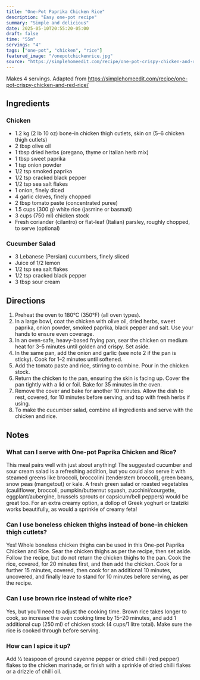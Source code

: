 ```yaml
---
title: "One-Pot Paprika Chicken Rice"
description: "Easy one-pot recipe"
summary: "Simple and delicious"
date: 2025-05-10T20:55:20-05:00
draft: false
time: "55m"
servings: "4"
tags: ["one-pot", "chicken", "rice"]
featured_image: "/onepotchickenrice.jpg"
source: "https://simplehomeedit.com/recipe/one-pot-crispy-chicken-and-red-rice/"
---
```


Makes 4 servings. Adapted from https://simplehomeedit.com/recipe/one-pot-crispy-chicken-and-red-rice/

## Ingredients

### Chicken
- 1.2 kg (2 lb 10 oz) bone-in chicken thigh cutlets, skin on (5–6 chicken thigh cutlets)
- 2 tbsp olive oil
- 1 tbsp dried herbs (oregano, thyme or Italian herb mix)
- 1 tbsp sweet paprika
- 1 tsp onion powder
- 1/2 tsp smoked paprika
- 1/2 tsp cracked black pepper
- 1/2 tsp sea salt flakes
- 1 onion, finely diced
- 4 garlic cloves, finely chopped
- 2 tbsp tomato paste (concentrated puree)
- 1.5 cups (300 g) white rice (jasmine or basmati)
- 3 cups (750 ml) chicken stock
- Fresh coriander (cilantro) or flat-leaf (Italian) parsley, roughly chopped, to serve (optional)

### Cucumber Salad

- 3 Lebanese (Persian) cucumbers, finely sliced
- Juice of 1/2 lemon
- 1/2 tsp sea salt flakes 
- 1/2 tsp cracked black pepper 
- 3 tbsp sour cream

## Directions

1. Preheat the oven to 180°C (350°F) (all oven types).
2. In a large bowl, coat the chicken with olive oil, dried herbs, sweet paprika, onion powder, smoked paprika, black pepper and salt. Use your hands to ensure even coverage.
3. In an oven-safe, heavy-based frying  pan, sear the chicken on medium heat for 3–5 minutes until golden and crispy. Set aside.
4. In the same pan, add the onion and garlic (see note 2 if the pan is sticky). Cook for 1–2 minutes until softened. 
5. Add the tomato paste and rice, stirring to combine. Pour in the chicken stock.
6. Return the chicken to the pan, ensuring the skin is facing up. Cover the pan tightly with a lid or foil. Bake for 35 minutes in the oven.
7. Remove the cover and bake for another 10 minutes. Allow the dish to rest, covered, for 10 minutes before serving, and top with fresh herbs if using.
8. To make the cucumber salad, combine all ingredients and serve with the chicken and rice.

## Notes

### What can I serve with One-pot Paprika Chicken and Rice?

This meal pairs well with just about anything! The suggested cucumber and sour cream salad is a refreshing addition, but you could also serve it with steamed greens like broccoli, broccolini (tenderstem broccoli), green beans, snow peas (mangetout) or kale. A fresh green salad or roasted vegetables (cauliflower, broccoli, pumpkin/butternut squash, zucchini/courgette, eggplant/aubergine, brussels sprouts or capsicum/bell peppers) would be great too. For an extra creamy option, a dollop of Greek yoghurt or tzatziki works beautifully, as would a sprinkle of creamy feta!

### Can I use boneless chicken thighs instead of bone-in chicken thigh cutlets?

Yes! Whole boneless chicken thighs can be used in this One-pot Paprika Chicken and Rice. Sear the chicken thighs as per the recipe, then set aside. Follow the recipe, but do not return the chicken thighs to the pan. Cook the rice, covered, for 20 minutes first, and then add the chicken. Cook for a further 15 minutes, covered, then cook for an additional 10 minutes, uncovered, and finally leave to stand for 10 minutes before serving, as per the recipe.

### Can I use brown rice instead of white rice?

Yes, but you’ll need to adjust the cooking time. Brown rice takes longer to cook, so increase the oven cooking time by 15–20 minutes, and add 1 additional cup (250 ml) of chicken stock (4 cups/1 litre total). Make sure the rice is cooked through before serving.

### How can I spice it up?

Add ½ teaspoon of ground cayenne pepper or dried chilli (red pepper) flakes to the chicken marinade, or finish with a sprinkle of dried chilli flakes or a drizzle of chilli oil.
